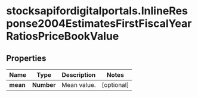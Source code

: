 # stocksapifordigitalportals.InlineResponse2004EstimatesFirstFiscalYearRatiosPriceBookValue

## Properties

Name | Type | Description | Notes
------------ | ------------- | ------------- | -------------
**mean** | **Number** | Mean value. | [optional] 


